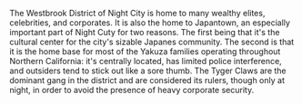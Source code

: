 The Westbrook District of Night City is home to many wealthy elites, celebrities, and corporates. It is also the home to Japantown, an especially important part of Night Cuty for two reasons. The first being that it's the cultural center for the city's sizable Japanes community. The second is that it is the home base for most of the Yakuza families operating throughout Northern California: it's centrally located, has limited police interference, and outsiders tend to stick out like a sore thumb. The Tyger Claws are the dominant gang in the district and are considered its rulers, though only at night, in order to avoid the presence of heavy corporate security.